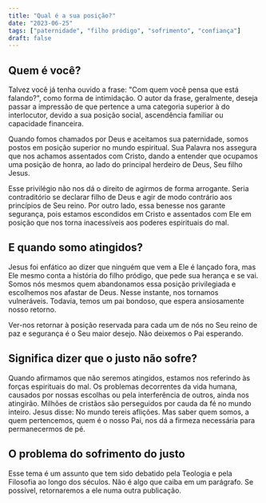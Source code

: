 ```yaml
---
title: "Qual é a sua posição?"
date: "2023-06-25"
tags: ["paternidade", "filho pródigo", "sofrimento", "confiança"]
draft: false
---
```


## Quem é você?

Talvez você já tenha ouvido a frase: "Com quem você pensa que está falando?", como forma de intimidação. O autor da frase, geralmente, deseja passar a impressão de que pertence a uma categoria superior à do interlocutor, devido a sua posição social, ascendência familiar ou capacidade financeira.

Quando fomos chamados por Deus e aceitamos sua paternidade, somos postos em posição superior no mundo espiritual. Sua Palavra nos assegura que nos achamos assentados com Cristo, dando a entender que ocupamos uma posição de honra, ao lado do principal herdeiro de Deus, Seu filho Jesus.

Esse privilégio não nos dá o direito de agirmos de forma arrogante. Seria contraditório se declarar filho de Deus e agir de modo contrário aos princípios de Seu reino. Por outro lado, essa benesse nos garante segurança, pois estamos escondidos em Cristo e assentados com Ele em posição que nos torna inacessíveis aos poderes espirituais do mal.

## E quando somo atingidos?

Jesus foi enfático ao dizer que ninguém que vem a Ele é lançado fora, mas Ele mesmo conta a história do filho pródigo, que pede sua herança e se vai. Somos nós mesmos quem abandonamos essa posição privilegiada e escolhemos nos afastar de Deus. Nesse instante, nos tornamos vulneráveis. Todavia, temos um pai bondoso, que espera ansiosamente nosso retorno.

Ver-nos retornar à posição reservada para cada um de nós no Seu reino de paz e segurança é o Seu maior desejo. Não deixemos o Pai esperando.

## Significa dizer que o justo não sofre?

Quando afirmamos que não seremos atingidos, estamos nos referindo às forças espirituais do mal. Os problemas decorrentes da vida humana, causados por nossas escolhas ou pela interferência de outros, ainda nos atingirão. Milhões de cristãos são perseguidos por cauda da fé no mundo inteiro. Jesus disse: No mundo tereis aflições. Mas saber quem somos, a quem pertencemos, quem é o nosso Pai, nos dá a firmeza necessária para permanecermos de pé.

## O problema do sofrimento do justo

Esse tema é um assunto que tem sido debatido pela Teologia e pela Filosofia ao longo dos séculos. Não é algo que caiba em um parágrafo. Se possível, retornaremos a ele numa outra publicação.


